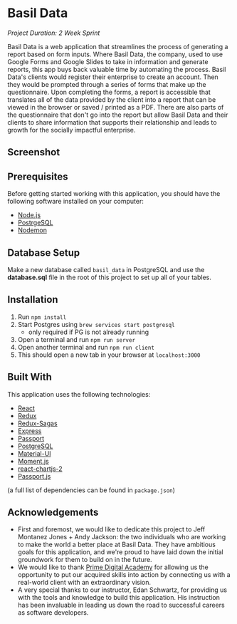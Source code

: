 
# Basil Data

*Project Duration: 2 Week Sprint*

Basil Data is a web application that streamlines the process of generating a report based on form inputs.  Where Basil Data, the company, used to use Google Forms and Google Slides to take in information and generate reports, this app buys back valuable time by automating the process.  Basil Data's clients would register their enterprise to create an account.  Then they would be prompted through a series of forms that make up the questionnaire.  Upon completing the forms, a report is accessible that translates all of the data provided by the client into a report that can be viewed in the browser or saved / printed as a PDF.  There are also parts of the questionnaire that don't go into the report but allow Basil Data and their clients to share information that supports their relationship and leads to growth for the socially impactful enterprise.

<!-- Live Version deployed on Heroku at: [https://skillsense.herokuapp.com/](https://skillsense.herokuapp.com/) -->

## Screenshot

## Prerequisites

Before getting started working with this application, you should have the following software installed on your computer:

- [Node.js](https://nodejs.org/en/)
- [PostrgeSQL](https://www.postgresql.org/)
- [Nodemon](https://nodemon.io/)

## Database Setup

Make a new database called `basil_data` in PostgreSQL and use the **database.sql** file in the root of this project to set up all of your tables.

## Installation

1. Run `npm install`
2. Start Postgres using `brew services start postgresql`
    - only required if PG is not already running
3. Open a terminal and run `npm run server`
4. Open another terminal and run `npm run client`
5. This should open a new tab in your browser at `localhost:3000`

## Built With

This application uses the following technologies:

- [React](https://reactjs.org/)
- [Redux](https://maven.apache.org/)
- [Redux-Sagas](https://redux-saga.js.org/)
- [Express](https://expressjs.com/)
- [Passport](http://www.passportjs.org/)
- [PostgreSQL](https://www.postgresql.org/)
- [Material-UI](https://material-ui.com/)
- [Moment.js](https://momentjs.com/)
- [react-chartjs-2](https://www.npmjs.com/package/react-chartjs-2)
- [Passport.js](https://www.passportjs.org/)

(a full list of dependencies can be found in `package.json`)

## Acknowledgements

- First and foremost, we would like to dedicate this project to Jeff Montanez Jones + Andy Jackson: the two individuals who are working to make the world a better place at Basil Data. They have ambitious goals for this application, and we're proud to have laid down the initial groundwork for them to build on in the future.
- We would like to thank [Prime Digital Academy](https://github.com/PrimeAcademy) for allowing us the opportunity to put our acquired skills into action by connecting us with a real-world client with an extraordinary vision.
- A very special thanks to our instructor, Edan Schwartz, for providing us with the tools and knowledge to build this application. His instruction has been invaluable in leading us down the road to successful careers as software developers.
